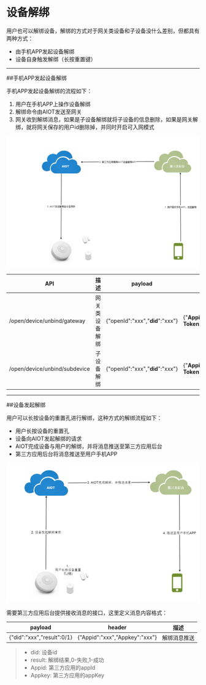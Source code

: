 # 设备解绑

用户也可以解绑设备，解绑的方式对于网关类设备和子设备没什么差别，但都具有两种方式：

- 由手机APP发起设备解绑
- 设备自身触发解绑（长按重置键）

---

##手机APP发起设备解绑

手机APP发起设备解绑的流程如下：

1. 用户在手机APP上操作设备解绑
2. 解绑命令由AIOT发送至网关
3. 网关收到解绑消息，如果是子设备解绑就将子设备的信息删除，如果是网关解绑，就将网关保存的用户id删除掉，并同时开启可入网模式

![](设备解绑-app.png)

| API | 描述 | payload | header | response |
| -- | -- | -- | -- | -- |
| /open/device/unbind/gateway | 网关类设备解绑 | {"openId":"xxx","**did**":"xxx"} | {"**Appid**":"xxx","**Appkey**":"xxx","Openid":"xxx","**Access-Token**":"xxx"} | {"code":0(errorcode), "result":"msg"}} |
| /open/device/unbind/subdevice | 子设备解绑 | {"openId":"xxx","**did**":"xxx"} | {"**Appid**":"xxx","**Appkey**":"xxx","Openid":"xxx","**Access-Token**":"xxx"} | {"code":0(errorcode), "result":"msg"}} |

---

##设备发起解绑

用户可以长按设备的重置孔进行解绑，这种方式的解绑流程如下：

- 用户长按设备的重置孔
- 设备向AIOT发起解绑的请求
- AIOT完成设备与用户的解绑，并将消息推送至第三方应用后台
- 第三方应用后台将消息推送至用户手机APP

![](设备解绑-设备.png)

需要第三方应用后台提供接收消息的接口，这里定义消息内容格式：

| payload | header | 描述 |
| -- | -- | -- |
| {"did":"xxx","result":0/1} | {"Appid":"xxx","Appkey":"xxx"} | 解绑消息推送 |

> - did: 设备id
> - result: 解绑结果,0-失败,1-成功
> - Appid: 第三方应用的appId
> - Appkey: 第三方应用的appKey